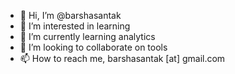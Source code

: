 - 👋 Hi, I’m @barshasantak
- 👀 I’m interested in learning
- 🌱 I’m currently learning analytics
- 💞️ I’m looking to collaborate on tools
- 📫 How to reach me, barshasantak [at] gmail.com

<!---
barshasantak/barshasantak is a ✨ special ✨ repository because its `README.md` (this file) appears on your GitHub profile.
You can click the Preview link to take a look at your changes.
--->
